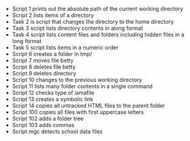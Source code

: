 - Script 1  prints out the absolute path of the current working directory
- Script 2 lists items of a directory
- Task 2 is script that changes the directory to the home directory
- Task 3 script lists directory contents in along format
- Task 4 script lists content files and folders including hidden files in a long format
- Task 5 script lists items in a numeric order
- Script 6 creates a folder in tmp/
- Script 7 moves file betty
- Script 8 deletes file betty 
- Script 9 deletes directory
- Script 10 changes to the previous working directory
- Script 11 lists many folder contents in a single command
- Script 12 checks type of iamafile
- Script 13 creates a symbolic link
- Script 14 copies all untracked HTML files to the parent folder
- Script 100 copies all files with first uppercase letters
- Script 102 adds a folder tree
- Script 103 adds commas
- Script mgc detects school data files
